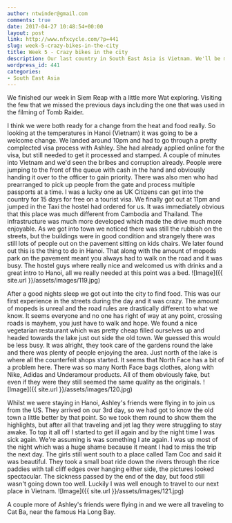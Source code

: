 ```yaml
---
author: ntwinder@gmail.com
comments: true
date: 2017-04-27 10:48:54+00:00
layout: post
link: http://www.nfxcycle.com/?p=441
slug: week-5-crazy-bikes-in-the-city
title: Week 5 - Crazy bikes in the city
description: Our last country in South East Asia is Vietnam. We'll be mostly exploring the north of the country.
wordpress_id: 441
categories:
- South East Asia
---
```


We finished our week in Siem Reap with a little more Wat exploring. Visiting the few that we missed the previous days including the one that was used in the filming of Tomb Raider.

I think we were both ready for a change from the heat and food really. So looking at the temperatures in Hanoi (Vietnam) it was going to be a welcome change. We landed around 10pm and had to go through a pretty complected visa process with Ashley. She had already applied online for the visa, but still needed to get it processed and stamped. A couple of minutes into Vietnam and we'd seen the bribes and corruption already. People were jumping to the front of the queue with cash in the hand and obviously handing it over to the officer to gain priority. There was also men who had prearranged to pick up people from the gate and process multiple passports at a time. I was a lucky one as UK Citizens can get into the country for 15 days for free on a tourist visa. We finally got out at 11pm and jumped in the Taxi the hostel had ordered for us. It was immediately obvious that this place was much different from Cambodia and Thailand. The infrastructure was much more developed which made the drive much more enjoyable. As we got into town we noticed there was still the rubbish on the streets, but the buildings were in good condition and strangely there was still lots of people out on the pavement sitting on kids chairs. We later found out this is the thing to do in Hanoi. That along with the amount of mopeds park on the pavement meant you always had to walk on the road and it was busy. The hostel guys where really nice and welcomed us with drinks and a great intro to Hanoi, all we really needed at this point was a bed.
![Image]({{ site.url }}/assets/images/119.jpg)

After a good nights sleep we got out into the city to find food. This was our first experience in the streets during the day and it was crazy. The amount of mopeds is unreal and the road rules are drastically different to what we know. It seems everyone and no one has right of way at any point, crossing roads is mayhem, you just have to walk and hope. We found a nice vegetarian restaurant which was pretty cheap filled ourselves up and headed towards the lake just out side the old town. We guessed this would be less busy. It was alright, they took care of the gardens round the lake and there was plenty of people enjoying the area. Just north of the lake is where all the counterfeit shops started. It seems that North Face has a bit of a problem here. There was so many North Face bags clothes, along with Nike, Adidas and Underamour products. All of them obviously fake, but even if they were they still seemed the same quality as the originals.
![Image]({{ site.url }}/assets/images/120.jpg)

Whilst we were staying in Hanoi, Ashley's friends were flying in to join us from the US. They arrived on our 3rd day, so we had got to know the old town a little better by that point. So we took them round to show them the highlights, but after all that traveling and jet lag they were struggling to stay awake. To top it all off I started to get ill again and by the night time I was sick again. We're assuming is was something I ate again. I was up most of the night which was a huge shame because it meant I had to miss the trip the next day. The girls still went south to a place called Tam Coc and said it was beautiful. They took a small boat ride down the rivers through the rice paddies with tall cliff edges over hanging either side, the pictures looked spectacular. The sickness passed by the end of the day, but food still wasn't going down too well. Luckily I was well enough to travel to our next place in Vietnam.
![Image]({{ site.url }}/assets/images/121.jpg)

A couple more of Ashley's friends were flying in and we were all traveling to Cat Ba, near the famous Ha Long Bay.
